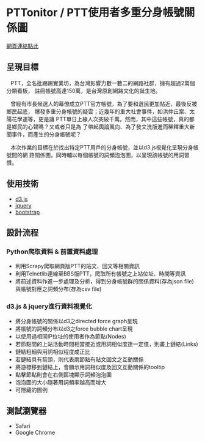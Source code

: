 # PTTonitor / PTT使用者多重分身帳號關係圖

[網頁連結點此](https://chienchenglin.github.io/f74021153-hw7-data-visualization/)

## 呈現目標
&ensp; PTT，全名批踢踢實業坊，為台灣影響力數一數二的網路社群，擁有超過2萬個分類看板，
註冊帳號高達150萬，是台灣原創網路文化的誕生地。<br/>

&ensp; 曾經有市長候選人的幕僚成立PTT官方帳號，為了要和選民更加貼近，最後反被鄉民起底，
爆發多重分身帳號的疑雲；近幾年的重大社會事件，如洪仲丘案、太陽花學運等，更是讓
PTT單日上線人次突破千萬。然而，其中這些帳號，真的都是鄉民的心聲嗎？又或者只是為
了帶起輿論風向、為了發文洗版進而稀釋重大新聞事件，而產生的分身帳號呢？<br/>

&ensp; 本次作業的目標在於找出特定PTT用戶的分身帳號，並以d3.js視覺化呈現分身帳號間的網
路關係圖，同時輔以每個帳號的詞頻泡泡圖，以呈現該帳號的用詞習慣。


## 使用技術
- [d3.js](https://d3js.org/)
- [jquery](https://jquery.com/)
- [bootstrap](http://getbootstrap.com/)


## 設計流程
### Python爬取資料 & 前置資料處理
- 利用Scrapy爬取網頁版PTT的貼文、回文等相關資訊
- 利用Telnetlib連線至BBS版PTT，爬取所有帳號之上站位址、時間等資訊
- 將前述資料作進一步處理及分析，得到分身帳號群的關係資料(存為json file)與帳號對應之詞頻分布(存為csv file)

### d3.js & jquery進行資料視覺化
- 將分身帳號的關係以d3之directed force graph呈現
- 將帳號的詞頻分布以d3之force bubble chart呈現
- 以使用過相同IP位址的使用者作為節點(Nodes)
- 若節點間的上站活動時間相當接近或用詞相似度達一定值，則畫上鏈結(Links)
- 鏈結粗細與用詞相似程度成正比
- 若鏈結具有箭頭，則代表兩節點有貼文回文之互動關係
- 將游標移到鏈結上，會顯示用詞相似度及回文互動關係的tooltip
- 點擊節點則會在右側區塊顯示詞頻泡泡圖
- 泡泡圖的大小隨著用詞頻率越高而增大
- 可隱藏的圖例

## 測試瀏覽器
- Safari
- Google Chrome
